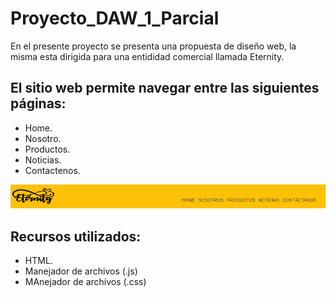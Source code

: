 # Proyecto_DAW_1_Parcial
En el presente proyecto se presenta una propuesta de diseño web, la misma esta dirigida para una entididad comercial llamada Eternity.
## El sitio web permite navegar entre las siguientes páginas:
* Home.
* Nosotro.
* Productos.
* Noticias.
* Contactenos.

![Screenshot](img.png)
## Recursos utilizados:
* HTML.
* Manejador de archivos (.js)
* MAnejador de archivos (.css)
